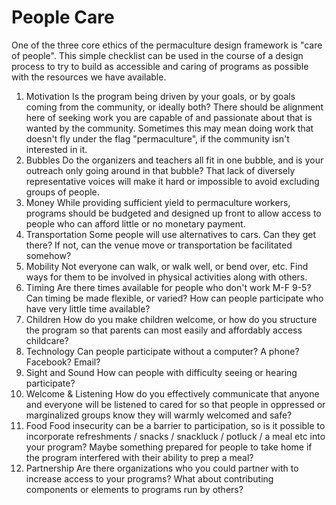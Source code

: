 # People Care

One of the three core ethics of the permaculture design framework is "care of people". This simple checklist can be used in the course of a design process to try to build as accessible and caring of programs as possible with the resources we have available.

1. Motivation
  Is the program being driven by your goals, or by goals coming from the community, or ideally both? There should be alignment here of seeking work you are capable of and passionate about that is wanted by the community. Sometimes this may mean doing work that doesn't fly under the flag "permaculture", if the community isn't interested in it.
2. Bubbles
  Do the organizers and teachers all fit in one bubble, and is your outreach only going around in that bubble? That lack of diversely representative voices will make it hard or impossible to avoid excluding groups of people.
3. Money
  While providing sufficient yield to permaculture workers, programs should be budgeted and designed up front to allow access to people who can afford little or no monetary payment.
4. Transportation
  Some people will use alternatives to cars. Can they get there? If not, can the venue move or transportation be facilitated somehow?
5. Mobility
  Not everyone can walk, or walk well, or bend over, etc. Find ways for them to be involved in physical activities along with others.
6. Timing
  Are there times available for people who don't work M-F 9-5? Can timing be made flexible, or varied? How can people participate who have very little time available?
7. Children
  How do you make children welcome, or how do you structure the program so that parents can most easily and affordably access childcare?
8. Technology
  Can people participate without a computer? A phone? Facebook? Email?
9. Sight and Sound
  How can people with difficulty seeing or hearing participate?
10. Welcome & Listening
  How do you effectively communicate that anyone and everyone will be listened to cared for so that people in oppressed or marginalized groups know they will warmly welcomed and safe?
11. Food
   Food insecurity can be a barrier to participation, so is it possible to incorporate refreshments / snacks / snackluck / potluck / a meal etc into your program? Maybe something prepared for people to take home if the program interfered with their ability to prep a meal?
12. Partnership
   Are there organizations who you could partner with to increase access to your programs? What about contributing components or elements to programs run by others?